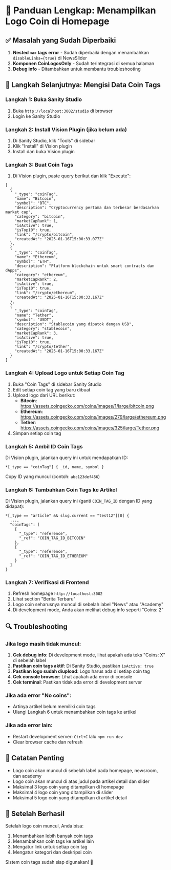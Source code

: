 # 🚀 Panduan Lengkap: Menampilkan Logo Coin di Homepage

## ✅ Masalah yang Sudah Diperbaiki
1. **Nested `<a>` tags error** - Sudah diperbaiki dengan menambahkan `disableLinks={true}` di NewsSlider
2. **Komponen CoinLogosOnly** - Sudah terintegrasi di semua halaman
3. **Debug info** - Ditambahkan untuk membantu troubleshooting

## 🎯 Langkah Selanjutnya: Mengisi Data Coin Tags

### Langkah 1: Buka Sanity Studio
1. Buka `http://localhost:3002/studio` di browser
2. Login ke Sanity Studio

### Langkah 2: Install Vision Plugin (jika belum ada)
1. Di Sanity Studio, klik "Tools" di sidebar
2. Klik "Install" di Vision plugin
3. Install dan buka Vision plugin

### Langkah 3: Buat Coin Tags
1. Di Vision plugin, paste query berikut dan klik "Execute":

```groq
[
  {
    "_type": "coinTag",
    "name": "Bitcoin",
    "symbol": "BTC",
    "description": "Cryptocurrency pertama dan terbesar berdasarkan market cap",
    "category": "bitcoin",
    "marketCapRank": 1,
    "isActive": true,
    "isTop10": true,
    "link": "/crypto/bitcoin",
    "createdAt": "2025-01-16T15:00:33.077Z"
  },
  {
    "_type": "coinTag",
    "name": "Ethereum",
    "symbol": "ETH",
    "description": "Platform blockchain untuk smart contracts dan dApps",
    "category": "ethereum",
    "marketCapRank": 2,
    "isActive": true,
    "isTop10": true,
    "link": "/crypto/ethereum",
    "createdAt": "2025-01-16T15:00:33.167Z"
  },
  {
    "_type": "coinTag",
    "name": "Tether",
    "symbol": "USDT",
    "description": "Stablecoin yang dipatok dengan USD",
    "category": "stablecoin",
    "marketCapRank": 3,
    "isActive": true,
    "isTop10": true,
    "link": "/crypto/tether",
    "createdAt": "2025-01-16T15:00:33.167Z"
  }
]
```

### Langkah 4: Upload Logo untuk Setiap Coin Tag
1. Buka "Coin Tags" di sidebar Sanity Studio
2. Edit setiap coin tag yang baru dibuat
3. Upload logo dari URL berikut:
   - **Bitcoin**: https://assets.coingecko.com/coins/images/1/large/bitcoin.png
   - **Ethereum**: https://assets.coingecko.com/coins/images/279/large/ethereum.png
   - **Tether**: https://assets.coingecko.com/coins/images/325/large/Tether.png
4. Simpan setiap coin tag

### Langkah 5: Ambil ID Coin Tags
Di Vision plugin, jalankan query ini untuk mendapatkan ID:

```groq
*[_type == "coinTag"] { _id, name, symbol }
```

Copy ID yang muncul (contoh: `abc123def456`)

### Langkah 6: Tambahkan Coin Tags ke Artikel
Di Vision plugin, jalankan query ini (ganti `COIN_TAG_ID` dengan ID yang didapat):

```groq
*[_type == "article" && slug.current == "test12"][0] {
  ...,
  "coinTags": [
    {
      "_type": "reference",
      "_ref": "COIN_TAG_ID_BITCOIN"
    },
    {
      "_type": "reference", 
      "_ref": "COIN_TAG_ID_ETHEREUM"
    }
  ]
}
```

### Langkah 7: Verifikasi di Frontend
1. Refresh homepage `http://localhost:3002`
2. Lihat section "Berita Terbaru"
3. Logo coin seharusnya muncul di sebelah label "News" atau "Academy"
4. Di development mode, Anda akan melihat debug info seperti "Coins: 2"

## 🔍 Troubleshooting

### Jika logo masih tidak muncul:
1. **Cek debug info**: Di development mode, lihat apakah ada teks "Coins: X" di sebelah label
2. **Pastikan coin tags aktif**: Di Sanity Studio, pastikan `isActive: true`
3. **Pastikan logo sudah diupload**: Logo harus ada di setiap coin tag
4. **Cek console browser**: Lihat apakah ada error di console
5. **Cek terminal**: Pastikan tidak ada error di development server

### Jika ada error "No coins":
- Artinya artikel belum memiliki coin tags
- Ulangi Langkah 6 untuk menambahkan coin tags ke artikel

### Jika ada error lain:
- Restart development server: `Ctrl+C` lalu `npm run dev`
- Clear browser cache dan refresh

## 📝 Catatan Penting
- Logo coin akan muncul di sebelah label pada homepage, newsroom, dan academy
- Logo coin akan muncul di atas judul pada artikel detail dan slider
- Maksimal 3 logo coin yang ditampilkan di homepage
- Maksimal 4 logo coin yang ditampilkan di slider
- Maksimal 5 logo coin yang ditampilkan di artikel detail

## 🎉 Setelah Berhasil
Setelah logo coin muncul, Anda bisa:
1. Menambahkan lebih banyak coin tags
2. Menambahkan coin tags ke artikel lain
3. Mengatur link untuk setiap coin tag
4. Mengatur kategori dan deskripsi coin

Sistem coin tags sudah siap digunakan! 🚀







